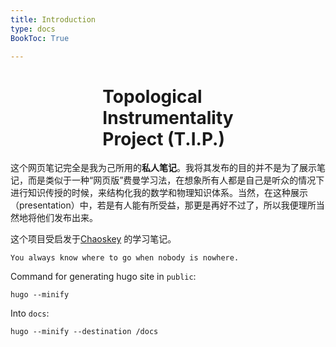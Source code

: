 ```yaml
---
title: Introduction
type: docs
BookToc: True

---
```


# <div class="book-brand" style="display: flex; justify-content: center;">  Topological<br> Instrumentality<br> Project (T.I.P.) </div>

这个网页笔记完全是我为己所用的**私人笔记**。我将其发布的目的并不是为了展示笔记，而是类似于一种“网页版”费曼学习法，在想象所有人都是自己是听众的情况下进行知识传授的时候，来结构化我的数学和物理知识体系。当然，在这种展示（presentation）中，若是有人能有所受益，那更是再好不过了，所以我便理所当然地将他们发布出来。

这个项目受启发于[Chaoskey](https://chaoskey.github.io/notes/docs/diffgeo/) 的学习笔记。
```
You always know where to go when nobody is nowhere.
```

Command for generating hugo site in `public`:

```
hugo --minify
```

Into `docs`:

```
hugo --minify --destination /docs
```
